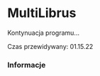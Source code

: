 # MultiLibrus
Kontynuacja programu...

Czas przewidywany: 01.15.22

### Informacje
``` Zabrania się zabierania wszytskich informacji takich jak: plików .html, css i innych. Program jest na licensji MIT !



